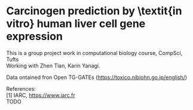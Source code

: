 # Carcinogen prediction by \textit{in vitro} human liver cell gene expression
This is a group project work in computational biology course, CompSci, Tufts\
Working with Zhen Tian, Karin Yanagi.

Data ontained fron Open TG-GATEs (https://toxico.nibiohn.go.jp/english/)

References:\
[1] IARC, https://www.iarc.fr \
TODO
